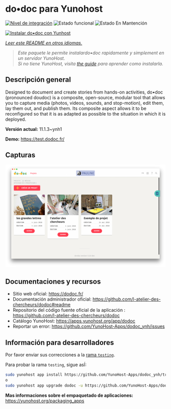 <!--
Este archivo README esta generado automaticamente<https://github.com/YunoHost/apps/tree/master/tools/readme_generator>
No se debe editar a mano.
-->

# do•doc para Yunohost

[![Nivel de integración](https://dash.yunohost.org/integration/dodoc.svg)](https://ci-apps.yunohost.org/ci/apps/dodoc/) ![Estado funcional](https://ci-apps.yunohost.org/ci/badges/dodoc.status.svg) ![Estado En Mantención](https://ci-apps.yunohost.org/ci/badges/dodoc.maintain.svg)

[![Instalar do•doc con Yunhost](https://install-app.yunohost.org/install-with-yunohost.svg)](https://install-app.yunohost.org/?app=dodoc)

*[Leer este README en otros idiomas.](./ALL_README.md)*

> *Este paquete le permite instalardo•doc rapidamente y simplement en un servidor YunoHost.*  
> *Si no tiene YunoHost, visita [the guide](https://yunohost.org/install) para aprender como instalarla.*

## Descripción general

Designed to document and create stories from hands-on activities, do•doc (pronounced doudoc) is a composite, open-source, modular tool that allows you to capture media (photos, videos, sounds, and stop-motion), edit them, lay them out, and publish them. Its composite aspect allows it to be reconfigured so that it is as adapted as possible to the situation in which it is deployed.

**Versión actual:** 11.1.3~ynh1

**Demo:** <https://test.dodoc.fr/>

## Capturas

![Captura de do•doc](./doc/screenshots/screenshot.png)

## Documentaciones y recursos

- Sitio web oficial: <https://dodoc.fr/>
- Documentación administrador oficial: <https://github.com/l-atelier-des-chercheurs/dodoc#readme>
- Repositorio del código fuente oficial de la aplicación : <https://github.com/l-atelier-des-chercheurs/dodoc>
- Catálogo YunoHost: <https://apps.yunohost.org/app/dodoc>
- Reportar un error: <https://github.com/YunoHost-Apps/dodoc_ynh/issues>

## Información para desarrolladores

Por favor enviar sus correcciones a la [rama `testing`](https://github.com/YunoHost-Apps/dodoc_ynh/tree/testing).

Para probar la rama `testing`, sigue asÍ:

```bash
sudo yunohost app install https://github.com/YunoHost-Apps/dodoc_ynh/tree/testing --debug
o
sudo yunohost app upgrade dodoc -u https://github.com/YunoHost-Apps/dodoc_ynh/tree/testing --debug
```

**Mas informaciones sobre el empaquetado de aplicaciones:** <https://yunohost.org/packaging_apps>
